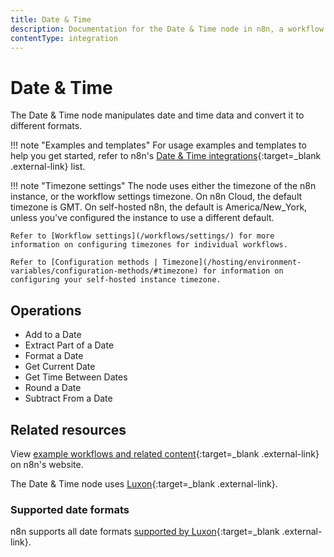 ```yaml
---
title: Date & Time
description: Documentation for the Date & Time node in n8n, a workflow automation platform. Includes guidance on usage, and links to examples.
contentType: integration
---
```


# Date & Time

The Date & Time node manipulates date and time data and convert it to different formats.

!!! note "Examples and templates"
	For usage examples and templates to help you get started, refer to n8n's [Date & Time integrations](https://n8n.io/integrations/date-and-time/){:target=_blank .external-link} list.

!!! note "Timezone settings"
    The node uses either the timezone of the n8n instance, or the workflow settings timezone. On n8n Cloud, the default timezone is GMT. On self-hosted n8n, the default is America/New_York, unless you've configured the instance to use a different default.
		
    Refer to [Workflow settings](/workflows/settings/) for more information on configuring timezones for individual workflows.
		
    Refer to [Configuration methods | Timezone](/hosting/environment-variables/configuration-methods/#timezone) for information on configuring your self-hosted instance timezone.


## Operations

* Add to a Date
* Extract Part of a Date
* Format a Date
* Get Current Date
* Get Time Between Dates
* Round a Date
* Subtract From a Date

## Related resources

View [example workflows and related content](https://n8n.io/integrations/date-and-time/){:target=_blank .external-link} on n8n's website.

The Date & Time node uses [Luxon](https://moment.github.io/luxon){:target=_blank .external-link}. 

### Supported date formats

n8n supports all date formats [supported by Luxon](https://moment.github.io/luxon/#/formatting?id=table-of-tokens){:target=_blank .external-link}.
